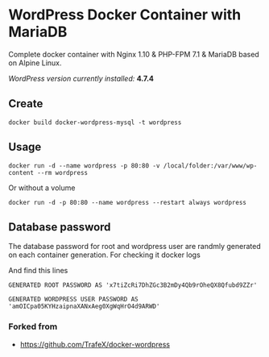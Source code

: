 # WordPress Docker Container with MariaDB

Complete docker container with Nginx 1.10 & PHP-FPM 7.1 & MariaDB based on Alpine Linux.

_WordPress version currently installed:_ **4.7.4**

## Create

	docker build docker-wordpress-mysql -t wordpress

## Usage
    docker run -d --name wordpress -p 80:80 -v /local/folder:/var/www/wp-content --rm wordpress
    
Or without a volume
    
    docker run -d -p 80:80 --name wordpress --restart always wordpress
    
## Database password
The database password for root and wordpress user are randmly generated on each container generation. For checking it
    docker logs <container>

And find this lines

    GENERATED ROOT PASSWORD AS 'x7tiZcRi7DhZGc3B2mDy4Qb9rOheQX8Qfubd9ZZr'
    
    GENERATED WORDPRESS USER PASSWORD AS 'amOICpa05KYHzaipnaXANxAeg0XgWqHrO4d9ARWD'

### Forked from
* https://github.com/TrafeX/docker-wordpress
